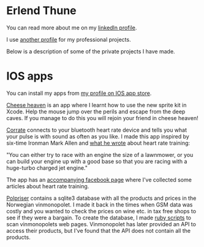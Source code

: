 # Erlend Thune

You can read more about me on my [linkedIn profile](https://www.linkedin.com/in/erlendthune/). 

I use [another profile](https://github.com/etsikt) for my professional projects.

Below is a description of some of the private projects I have made.

# IOS apps

You can install my apps from [my profile on IOS app store](https://apps.apple.com/no/developer/erlend-thune/id673691109).

[Cheese heaven](https://github.com/erlendthune/xcode-cheeseheaven) is an app where I learnt how to use the new sprite kit in Xcode. Help the mouse jump
over the perils and escape from the deep caves. If you manage to do this you will rejoin your friend in cheese heaven! 

[Corrate](https://github.com/erlendthune/xcode-corrate) connects to your bluetooth heart rate device and tells you what your pulse is with sound as often as you like. 
I made this app inspired by six-time Ironman Mark Allen and [what he wrote]( http://www.triathlontrainingarticles.com/Base.html) about heart rate training:

"You can either try to race with an engine the size of a lawnmower, or you can build your engine up with a good base so that you are racing 
with a huge-turbo charged jet engine." 

The app has an [accompanying facebook page](https://www.facebook.com/HeartRateTraining) where I've collected some articles about heart rate training.

[Polpriser](https://github.com/erlendthune/xcode-polpriser) contains a sqlite3 database with all the products and prices in the Norwegian vinmonopolet.
I made it back in the times when GSM data was costly and you wanted to check the prices on wine etc. in tax free shops to see if they were a bargain.
To create the database, I made [ruby scripts](https://github.com/erlendthune/polpriser) to scan vinmonopolets web pages. Vinmonopolet has later
provided an API to access their products, but I've found that the API does not contain all the products. 




